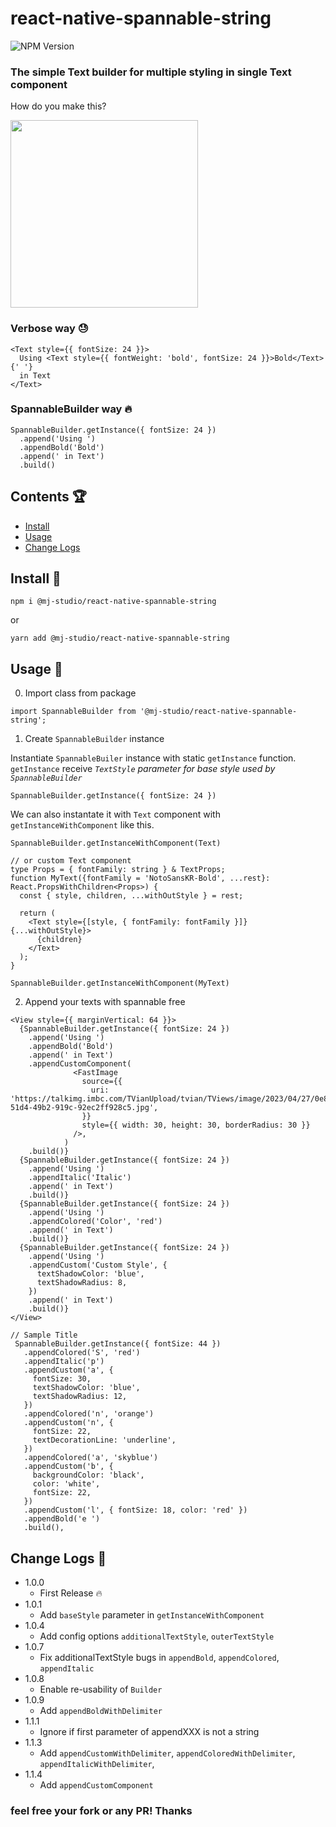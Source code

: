 # react-native-spannable-string
![NPM Version](https://img.shields.io/npm/v/%40mj-studio%2Freact-native-spannable-string)

### The simple Text builder for multiple styling in single Text component

How do you make this?

<img src="https://github.com/mym0404/react-native-spannable-string/blob/master/sample1.jpg" width="300px">

### Verbose way 😓

```tsx
<Text style={{ fontSize: 24 }}>
  Using <Text style={{ fontWeight: 'bold', fontSize: 24 }}>Bold</Text>{' '}
  in Text
</Text>
```

### SpannableBuilder way 🔥

```tsx
SpannableBuilder.getInstance({ fontSize: 24 })
  .append('Using ')
  .appendBold('Bold')
  .append(' in Text')
  .build()
```


## Contents 🏆 

* [Install](#install-)
* [Usage](#usage-)
* [Change Logs](#change-logs-)
## Install 💠 

```
npm i @mj-studio/react-native-spannable-string
```

or

```
yarn add @mj-studio/react-native-spannable-string
```

## Usage 📌 

0. Import class from package

```tsx
import SpannableBuilder from '@mj-studio/react-native-spannable-string';
```

1. Create `SpannableBuilder` instance

Instantiate `SpannableBuiler` instance with static `getInstance` function.
`getInstance` receive *`TextStyle` parameter for base style used by `SpannableBuilder`*

```tsx
SpannableBuilder.getInstance({ fontSize: 24 })
```

We can also instantate it with `Text` component with `getInstanceWithComponent` like this.

```tsx
SpannableBuilder.getInstanceWithComponent(Text)

// or custom Text component
type Props = { fontFamily: string } & TextProps;
function MyText({fontFamily = 'NotoSansKR-Bold', ...rest}: React.PropsWithChildren<Props>) {
  const { style, children, ...withOutStyle } = rest;

  return (
    <Text style={[style, { fontFamily: fontFamily }]} {...withOutStyle}>
      {children}
    </Text>
  );
}

SpannableBuilder.getInstanceWithComponent(MyText)
```

2. Append your texts with spannable free 

```tsx
<View style={{ marginVertical: 64 }}>
  {SpannableBuilder.getInstance({ fontSize: 24 })
    .append('Using ')
    .appendBold('Bold')
    .append(' in Text')
    .appendCustomComponent(
              <FastImage
                source={{
                  uri: 'https://talkimg.imbc.com/TVianUpload/tvian/TViews/image/2023/04/27/0e83f60f-51d4-49b2-919c-92ec2ff928c5.jpg',
                }}
                style={{ width: 30, height: 30, borderRadius: 30 }}
              />,
            )
    .build()}
  {SpannableBuilder.getInstance({ fontSize: 24 })
    .append('Using ')
    .appendItalic('Italic')
    .append(' in Text')
    .build()}
  {SpannableBuilder.getInstance({ fontSize: 24 })
    .append('Using ')
    .appendColored('Color', 'red')
    .append(' in Text')
    .build()}
  {SpannableBuilder.getInstance({ fontSize: 24 })
    .append('Using ')
    .appendCustom('Custom Style', {
      textShadowColor: 'blue',
      textShadowRadius: 8,
    })
    .append(' in Text')
    .build()}
</View>

// Sample Title
 SpannableBuilder.getInstance({ fontSize: 44 })
   .appendColored('S', 'red')
   .appendItalic('p')
   .appendCustom('a', {
     fontSize: 30,
     textShadowColor: 'blue',
     textShadowRadius: 12,
   })
   .appendColored('n', 'orange')
   .appendCustom('n', {
     fontSize: 22,
     textDecorationLine: 'underline',
   })
   .appendColored('a', 'skyblue')
   .appendCustom('b', {
     backgroundColor: 'black',
     color: 'white',
     fontSize: 22,
   })
   .appendCustom('l', { fontSize: 18, color: 'red' })
   .appendBold('e ')
   .build(),

```


## Change Logs 🔧  
* 1.0.0
  - First Release 🔥
* 1.0.1
  - Add `baseStyle` parameter in `getInstanceWithComponent`
* 1.0.4
  - Add config options `additionalTextStyle`, `outerTextStyle`
* 1.0.7
  - Fix additionalTextStyle bugs in `appendBold`, `appendColored`, `appendItalic`
* 1.0.8
  - Enable re-usability of `Builder`
* 1.0.9
  - Add `appendBoldWithDelimiter`
* 1.1.1
  - Ignore if first parameter of appendXXX is not a string
* 1.1.3
  - Add `appendCustomWithDelimiter`, `appendColoredWithDelimiter`, `appendItalicWithDelimiter`,
* 1.1.4
  - Add `appendCustomComponent`

### feel free your fork or any PR! Thanks
